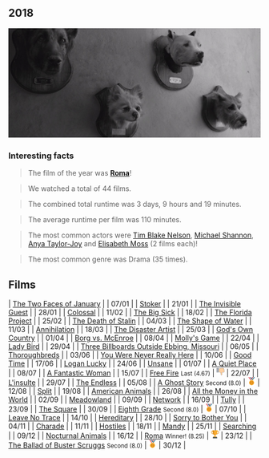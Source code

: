 ## 2018

![Roma](/images/roma.jpg)

### Interesting facts

> The film of the year was [**Roma**](http://www.imdb.com/title/tt6155172/)!

> We watched a total of 44 films.

> The combined total runtime was 3 days, 9 hours and 19 minutes.

> The average runtime per film was 110 minutes.

> The most common actors were [Tim Blake Nelson](https://www.imdb.com/name/nm0625789/), [Michael Shannon](https://www.imdb.com/name/nm0788335/), [Anya Taylor-Joy](https://www.imdb.com/name/nm5896355/) and [Elisabeth Moss](https://www.imdb.com/name/nm0005253/) (2 films each)!

> The most common genre was Drama (35 times).

## Films

| [The Two Faces of January](http://www.imdb.com/title/tt1976000/) | | 07/01 |
| [Stoker](http://www.imdb.com/title/tt1682180/) | | 21/01 |
| [The Invisible Guest](http://www.imdb.com/title/tt4857264/) | | 28/01 |
| [Colossal](http://www.imdb.com/title/tt4680182/) | | 11/02 |
| [The Big Sick](http://www.imdb.com/title/tt5462602/) | | 18/02 |
| [The Florida Project](http://www.imdb.com/title/tt5649144/) | | 25/02 |
| [The Death of Stalin](http://www.imdb.com/title/tt4686844/) | | 04/03 |
| [The Shape of Water](http://www.imdb.com/title/tt5580390/) | | 11/03 |
| [Annihilation](http://www.imdb.com/title/tt2798920/) | | 18/03 |
| [The Disaster Artist](http://www.imdb.com/title/tt3521126/) | | 25/03 |
| [God's Own Country](http://www.imdb.com/title/tt5635086/) | | 01/04 |
| [Borg vs. McEnroe](http://www.imdb.com/title/tt5727282/) | | 08/04 |
| [Molly's Game](http://www.imdb.com/title/tt4209788/) | | 22/04 |
| [Lady Bird](http://www.imdb.com/title/tt4925292/) | | 29/04 |
| [Three Billboards Outside Ebbing, Missouri](http://www.imdb.com/title/tt5027774/) | | 06/05 |
| [Thoroughbreds](http://www.imdb.com/title/tt5649108/) | | 03/06 |
| [You Were Never Really Here](http://www.imdb.com/title/tt5742374/) | | 10/06 |
| [Good Time](http://www.imdb.com/title/tt4846232/) | | 17/06 |
| [Logan Lucky](https://www.imdb.com/title/tt5439796/) | | 24/06 |
| [Unsane](http://www.imdb.com/title/tt7153766/) | | 01/07 |
| [A Quiet Place](http://www.imdb.com/title/tt6644200/) | | 08/07 |
| [A Fantastic Woman](http://www.imdb.com/title/tt5639354/) | | 15/07 |
| [Free Fire](http://www.imdb.com/title/tt4158096/) <small>Last (4.67)</small> | ![Last](images/last.png) | 22/07 |
| [L'insulte](https://www.imdb.com/title/tt7048622/) | | 29/07 |
| [The Endless](http://www.imdb.com/title/tt3986820/) | | 05/08 |
| [A Ghost Story](http://www.imdb.com/title/tt6265828/) <small>Second (8.0)</small> | ![Second](/images/second.png) | 12/08 |
| [Split](http://www.imdb.com/title/tt4972582/) | | 19/08 |
| [American Animals](http://www.imdb.com/title/tt6212478/) | | 26/08 |
| [All the Money in the World](http://www.imdb.com/title/tt5294550/) | | 02/09 |
| [Meadowland](http://www.imdb.com/title/tt3529656/) | | 09/09 |
| [Network](http://www.imdb.com/title/tt0074958/) | | 16/09 |
| [Tully](http://www.imdb.com/title/tt5610554/) | | 23/09 |
| [The Square](http://www.imdb.com/title/tt4995790/) | | 30/09 |
| [Eighth Grade](http://www.imdb.com/title/tt7014006/) <small>Second (8.0)</small> | ![Second](/images/second.png) | 07/10 |
| [Leave No Trace](http://www.imdb.com/title/tt3892172/) | | 14/10 |
| [Hereditary](http://www.imdb.com/title/tt7784604/) | | 28/10 |
| [Sorry to Bother You](http://www.imdb.com/title/tt5688932/) | | 04/11 |
| [Charade](http://www.imdb.com/title/tt0056923/) | | 11/11 |
| [Hostiles](http://www.imdb.com/title/tt5478478/) | | 18/11 |
| [Mandy](http://www.imdb.com/title/tt6998518/) | | 25/11 |
| [Searching](http://www.imdb.com/title/tt7668870/) | | 09/12 |
| [Nocturnal Animals](http://www.imdb.com/title/tt4550098/) | | 16/12 |
| [Roma](http://www.imdb.com/title/tt6155172/) <small>Winner! (8.25)</small> | ![Winner!](/images/first.png) | 23/12 |
| [The Ballad of Buster Scruggs](http://www.imdb.com/title/tt6412452/) <small>Second (8.0)</small> | ![Second](/images/second.png) | 30/12 |